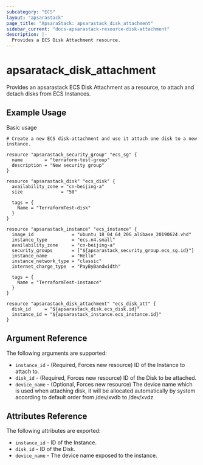 ```yaml
---
subcategory: "ECS"
layout: "apsarastack"
page_title: "ApsaraStack: apsarastack_disk_attachment"
sidebar_current: "docs-apsarastack-resource-disk-attachment"
description: |-
  Provides a ECS Disk Attachment resource.
---
```


# apsaratack\_disk\_attachment

Provides an apsarastack ECS Disk Attachment as a resource, to attach and detach disks from ECS Instances.

## Example Usage

Basic usage

```
# Create a new ECS disk-attachment and use it attach one disk to a new instance.

resource "apsarastack_security_group" "ecs_sg" {
  name        = "terraform-test-group"
  description = "New security group"
}

resource "apsarastack_disk" "ecs_disk" {
  availability_zone = "cn-beijing-a"
  size              = "50"

  tags = {
    Name = "TerraformTest-disk"
  }
}

resource "apsarastack_instance" "ecs_instance" {
  image_id              = "ubuntu_18_04_64_20G_alibase_20190624.vhd"
  instance_type         = "ecs.n4.small"
  availability_zone     = "cn-beijing-a"
  security_groups       = ["${apsarastack_security_group.ecs_sg.id}"]
  instance_name         = "Hello"
  instance_network_type = "classic"
  internet_charge_type  = "PayByBandwidth"

  tags = {
    Name = "TerraformTest-instance"
  }
}

resource "apsarastack_disk_attachment" "ecs_disk_att" {
  disk_id     = "${apsarastack_disk.ecs_disk.id}"
  instance_id = "${apsarastack_instance.ecs_instance.id}"
}
```
## Argument Reference

The following arguments are supported:

* `instance_id` - (Required, Forces new resource) ID of the Instance to attach to.
* `disk_id` - (Required, Forces new resource) ID of the Disk to be attached.
* `device_name` - (Optional, Forces new resource) The device name which is used when attaching disk, it will be allocated automatically by system according to default order from /dev/xvdb to /dev/xvdz.
                                                          
## Attributes Reference

The following attributes are exported:

* `instance_id` - ID of the Instance.
* `disk_id` - ID of the Disk.
* `device_name` - The device name exposed to the instance.
